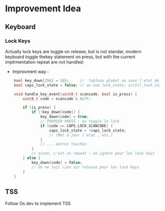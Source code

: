 # Improvement Idea

## Keyboard

### Lock Keys

Actually lock keys are toggle on release, but is not standar, modern keyboard toggle thekey statement
on press, but with the current implrmentation repeat are not handled:

<!-- * [0x3A] = { "Caps Lock",    KEY_PRESS  }, -->
<!-- * [0x45] = { "Num Lock",     KEY_PRESS  }, -->
<!-- * [0x46] = { "Scroll Lock",  KEY_PRESS  }, -->
<!-- * [0xBA] = { "Caps Lock",    KEY_RELEASE }, -->
<!-- * [0xC5] = { "Num Lock",     KEY_RELEASE }, -->
<!-- * [0xC6] = { "Scroll Lock",  KEY_RELEASE }, -->
- Improvment way :

```c
    bool key_down[256] = {0};     //  tableau global ou save l'etat de chaque touche
    bool caps_lock_state = false; // ou num_lock_state, scroll_lock_state, etc.

    void handle_key_event(uint8_t scancode, bool is_press) {
        uint8_t code = scancode & 0x7F;

        if (is_press) {
            if (!key_down[code]) {
                key_down[code] = true;
                // PREMIER PRESS : on toggle le lock
                if (code == CAPS_LOCK_SCANCODE) {
                    caps_lock_state = !caps_lock_state;
                    // (Met à jour l'etat , etc.)
                }
                // ... autres touches
            }
            // sinon, c'est un repeat : on ignore pour les lock keys
        } else {
            key_down[code] = false;
            // On ne fait rien sur release pour les lock keys
        }
    }
```

## TSS

Follow Os dev to implement TSS
